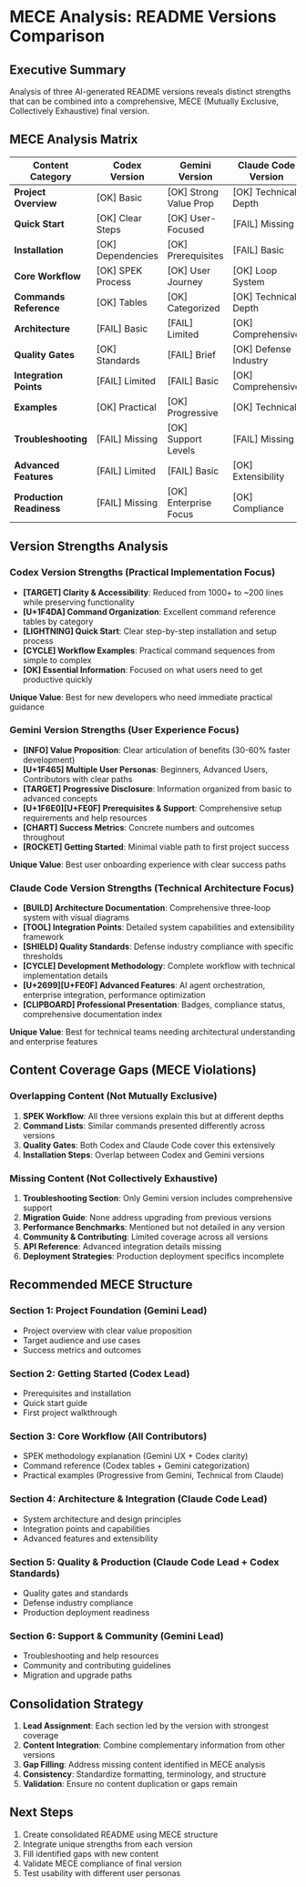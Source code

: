 # MECE Analysis: README Versions Comparison

## Executive Summary

Analysis of three AI-generated README versions reveals distinct strengths that can be combined into a comprehensive, MECE (Mutually Exclusive, Collectively Exhaustive) final version.

## MECE Analysis Matrix

| Content Category | Codex Version | Gemini Version | Claude Code Version | Coverage Gap |
|------------------|---------------|----------------|---------------------|--------------|
| **Project Overview** | [OK] Basic | [OK] Strong Value Prop | [OK] Technical Depth | None |
| **Quick Start** | [OK] Clear Steps | [OK] User-Focused | [FAIL] Missing | Minimal |
| **Installation** | [OK] Dependencies | [OK] Prerequisites | [FAIL] Basic | Minor |
| **Core Workflow** | [OK] SPEK Process | [OK] User Journey | [OK] Loop System | None |
| **Commands Reference** | [OK] Tables | [OK] Categorized | [OK] Technical Depth | None |
| **Architecture** | [FAIL] Basic | [FAIL] Limited | [OK] Comprehensive | Codex/Gemini |
| **Quality Gates** | [OK] Standards | [FAIL] Brief | [OK] Defense Industry | Gemini |
| **Integration Points** | [FAIL] Limited | [FAIL] Basic | [OK] Comprehensive | Codex/Gemini |
| **Examples** | [OK] Practical | [OK] Progressive | [OK] Technical | None |
| **Troubleshooting** | [FAIL] Missing | [OK] Support Levels | [FAIL] Missing | Codex/Claude |
| **Advanced Features** | [FAIL] Limited | [FAIL] Basic | [OK] Extensibility | Codex/Gemini |
| **Production Readiness** | [FAIL] Missing | [OK] Enterprise Focus | [OK] Compliance | Codex |

## Version Strengths Analysis

### Codex Version Strengths (Practical Implementation Focus)
- **[TARGET] Clarity & Accessibility**: Reduced from 1000+ to ~200 lines while preserving functionality
- **[U+1F4DA] Command Organization**: Excellent command reference tables by category
- **[LIGHTNING] Quick Start**: Clear step-by-step installation and setup process
- **[CYCLE] Workflow Examples**: Practical command sequences from simple to complex
- **[OK] Essential Information**: Focused on what users need to get productive quickly

**Unique Value**: Best for new developers who need immediate practical guidance

### Gemini Version Strengths (User Experience Focus)
- **[INFO] Value Proposition**: Clear articulation of benefits (30-60% faster development)
- **[U+1F465] Multiple User Personas**: Beginners, Advanced Users, Contributors with clear paths
- **[TARGET] Progressive Disclosure**: Information organized from basic to advanced concepts
- **[U+1F6E0][U+FE0F] Prerequisites & Support**: Comprehensive setup requirements and help resources
- **[CHART] Success Metrics**: Concrete numbers and outcomes throughout
- **[ROCKET] Getting Started**: Minimal viable path to first project success

**Unique Value**: Best user onboarding experience with clear success paths

### Claude Code Version Strengths (Technical Architecture Focus)
- **[BUILD] Architecture Documentation**: Comprehensive three-loop system with visual diagrams
- **[TOOL] Integration Points**: Detailed system capabilities and extensibility framework
- **[SHIELD] Quality Standards**: Defense industry compliance with specific thresholds
- **[CYCLE] Development Methodology**: Complete workflow with technical implementation details
- **[U+2699][U+FE0F] Advanced Features**: AI agent orchestration, enterprise integration, performance optimization
- **[CLIPBOARD] Professional Presentation**: Badges, compliance status, comprehensive documentation index

**Unique Value**: Best for technical teams needing architectural understanding and enterprise features

## Content Coverage Gaps (MECE Violations)

### Overlapping Content (Not Mutually Exclusive)
1. **SPEK Workflow**: All three versions explain this but at different depths
2. **Command Lists**: Similar commands presented differently across versions
3. **Quality Gates**: Both Codex and Claude Code cover this extensively
4. **Installation Steps**: Overlap between Codex and Gemini versions

### Missing Content (Not Collectively Exhaustive)
1. **Troubleshooting Section**: Only Gemini version includes comprehensive support
2. **Migration Guide**: None address upgrading from previous versions
3. **Performance Benchmarks**: Mentioned but not detailed in any version
4. **Community & Contributing**: Limited coverage across all versions
5. **API Reference**: Advanced integration details missing
6. **Deployment Strategies**: Production deployment specifics incomplete

## Recommended MECE Structure

### Section 1: Project Foundation (Gemini Lead)
- Project overview with clear value proposition
- Target audience and use cases
- Success metrics and outcomes

### Section 2: Getting Started (Codex Lead)
- Prerequisites and installation
- Quick start guide
- First project walkthrough

### Section 3: Core Workflow (All Contributors)
- SPEK methodology explanation (Gemini UX + Codex clarity)
- Command reference (Codex tables + Gemini categorization)
- Practical examples (Progressive from Gemini, Technical from Claude)

### Section 4: Architecture & Integration (Claude Code Lead)
- System architecture and design principles
- Integration points and capabilities
- Advanced features and extensibility

### Section 5: Quality & Production (Claude Code Lead + Codex Standards)
- Quality gates and standards
- Defense industry compliance
- Production deployment readiness

### Section 6: Support & Community (Gemini Lead)
- Troubleshooting and help resources
- Community and contributing guidelines
- Migration and upgrade paths

## Consolidation Strategy

1. **Lead Assignment**: Each section led by the version with strongest coverage
2. **Content Integration**: Combine complementary information from other versions
3. **Gap Filling**: Address missing content identified in MECE analysis
4. **Consistency**: Standardize formatting, terminology, and structure
5. **Validation**: Ensure no content duplication or gaps remain

## Next Steps

1. Create consolidated README using MECE structure
2. Integrate unique strengths from each version
3. Fill identified gaps with new content
4. Validate MECE compliance of final version
5. Test usability with different user personas